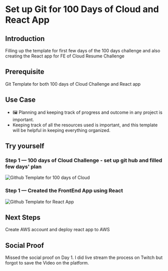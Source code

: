 # Set up Git for 100 Days of Cloud and React App

## Introduction

Filling up the template for first few days of the 100 days challenge and also creating the React app for FE of Cloud Resume Challenge

## Prerequisite

Git Template for both 100 days of Cloud Challenge and React app

## Use Case

- 🖼️ Planning and keeping track of progress and outcome in any project is important. 
- Keeping track of all the resources used is important, and this template will be helpful in keeping everything organized. 

## Try yourself

### Step 1 — 100 days of Cloud  Challenge - set up git hub and filled few days' plan

![Github Template for 100 days of Cloud](https://github.com/100DaysOfCloud/100DaysOfCloud)

### Step 1 — Created the FrontEnd App using React 

![Github Template for React App](https://github.com/farahtk/farah-react-app)


## Next Steps
Create AWS account and deploy react app to AWS

## Social Proof
Missed the social proof on Day 1. I did live stream the process on Twitch but forgot to save the Video on the platform. 

